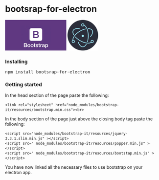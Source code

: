 # bootsrap-for-electron
  
<span>
<img src="img/bootstrap-logo.jpg" height="100" />
</span>
<span>
<img src="img/electron-logo.png" height="100" />
</span>

### Installing

<pre>
npm install bootsrap-for-electron
</pre>

### Getting started

In the head section of the page paste the following:<br>

    <link rel="stylesheet" href="node_modules/bootstrap-it/resources/bootstrap.min.css"><br>

In the body section of the page just above the closing body tag paste the following:<br>

    <script src="node_modules/bootstrap-it/resources/jquery-3.3.1.slim.min.js" ></script>
    <script src=" node_modules/bootstrap-it/resources/popper.min.js" ></script>
    <script src=" node_modules/bootstrap-it/resources/bootstap.min.js" ></script>


You have now linked all the necessary files to use bootstrap on your electron app.
